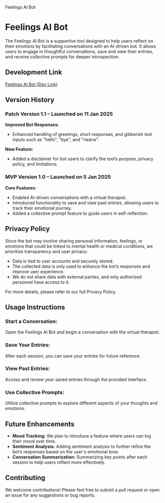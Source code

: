 Feelings AI Bot
# Feelings AI Bot

The Feelings AI Bot is a supportive tool designed to help users reflect on their emotions by facilitating conversations with an AI-driven bot. It allows users to engage in thoughtful conversations, save and view their entries, and receive collective prompts for deeper introspection.

## Development Link
[Feelings AI Bot (Dev Link)](#https://build-with-ai-hackaton-fe.vercel.app/)

## Version History

### Patch Version 1.1 – Launched on 11 Jan 2025
**Improved Bot Responses:**
- Enhanced handling of greetings, short responses, and gibberish text inputs such as "hello", "bye", and "rwarw".

**New Feature:**
- Added a disclaimer for bot users to clarify the tool’s purpose, privacy policy, and limitations.

### MVP Version 1.0 – Launched on 5 Jan 2025
**Core Features:**
- Enabled AI-driven conversations with a virtual therapist.
- Introduced functionality to save and view past entries, allowing users to track their emotional journey.
- Added a collective prompt feature to guide users in self-reflection.

## Privacy Policy
Since the bot may involve sharing personal information, feelings, or emotions that could be linked to mental health or medical conditions, we prioritize transparency and user privacy:

- Data is tied to user accounts and securely stored.
- The collected data is only used to enhance the bot’s responses and improve user experience.
- We do not share data with external parties, and only authorized personnel have access to it.

For more details, please refer to our full Privacy Policy.

## Usage Instructions

### Start a Conversation:
Open the Feelings AI Bot and begin a conversation with the virtual therapist.

### Save Your Entries:
After each session, you can save your entries for future reference.

### View Past Entries:
Access and review your saved entries through the provided interface.

### Use Collective Prompts:
Utilize collective prompts to explore different aspects of your thoughts and emotions.

## Future Enhancements

- **Mood Tracking:** We plan to introduce a feature where users can log their mood over time.
- **Sentiment Analysis:** Adding sentiment analysis to further refine the bot’s responses based on the user's emotional tone.
- **Conversation Summarization:** Summarizing key points after each session to help users reflect more effectively.

## Contributing
We welcome contributions! Please feel free to submit a pull request or open an issue for any suggestions or bug reports.
